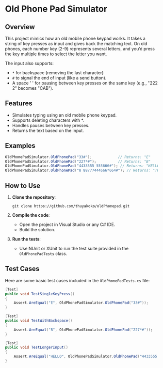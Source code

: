 
# Old Phone Pad Simulator

## Overview

This project mimics how an old mobile phone keypad works. It takes a string of key presses as input and gives back the matching text. On old phones, each number key (2-9) represents several letters, and you’d press the key multiple times to select the letter you want.


The input also supports:
- `*` for backspace (removing the last character)
- `#` to signal the end of input (like a send button).
- A space ' ' for pausing between key presses on the same key (e.g., "222 2" becomes "CAB").

## Features
- Simulates typing using an old mobile phone keypad.
- Supports deleting characters with *.
- Handles pauses between key presses.
- Returns the text based on the input.

## Examples

```c#
OldPhonePadSimulator.OldPhonePad("33#");            // Returns: "E"
OldPhonePadSimulator.OldPhonePad("227*#");          // Returns: "B"
OldPhonePadSimulator.OldPhonePad("4433555 555666#"); // Returns: "HELLO"
OldPhonePadSimulator.OldPhonePad("8 88777444666*664#"); // Returns: "TOOL"
```

## How to Use

1. **Clone the repository**:
    ```
    git clone https://github.com/thuyakoko/oldPhonepad.git
    ```

2. **Compile the code**:
    - Open the project in Visual Studio or any C# IDE.
    - Build the solution.

3. **Run the tests**:
    - Use NUnit or XUnit to run the test suite provided in the `OldPhonePadTests` class.

## Test Cases

Here are some basic test cases included in the `OldPhonePadTests.cs` file:

```c#
[Test]
public void TestSingleKeyPress()
{
    Assert.AreEqual("E", OldPhonePadSimulator.OldPhonePad("33#"));
}

[Test]
public void TestWithBackspace()
{
    Assert.AreEqual("B", OldPhonePadSimulator.OldPhonePad("227*#"));
}

[Test]
public void TestLongerInput()
{
    Assert.AreEqual("HELLO", OldPhonePadSimulator.OldPhonePad("4433555 555666#"));
}
```


